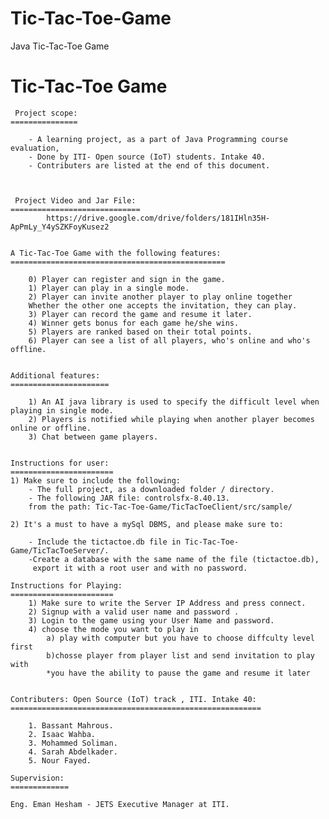 # Tic-Tac-Toe-Game
Java Tic-Tac-Toe Game
			
 
 Tic-Tac-Toe Game
 ==================
 
	 Project scope:
	===============

		- A learning project, as a part of Java Programming course evaluation,
		- Done by ITI- Open source (IoT) students. Intake 40. 
		- Contributers are listed at the end of this document.
 
	  
	
	 Project Video and Jar File: 
	=============================
     		https://drive.google.com/drive/folders/181IHln35H-ApPmLy_Y4ySZKFoyKusez2
	
	
	A Tic-Tac-Toe Game with the following features: 
	================================================

		0) Player can register and sign in the game.
		1) Player can play in a single mode.
		2) Player can invite another player to play online together
		Whether the other one accepts the invitation, they can play.
		3) Player can record the game and resume it later.
		4) Winner gets bonus for each game he/she wins.
		5) Players are ranked based on their total points.
		6) Player can see a list of all players, who's online and who's offline.


	Additional features:
	======================

		1) An AI java library is used to specify the difficult level when playing in single mode.
		2) Players is notified while playing when another player becomes online or offline.
		3) Chat between game players.


	Instructions for user:
	=======================
	1) Make sure to include the following:
		- The full project, as a downloaded folder / directory.
		- The following JAR file: controlsfx-8.40.13.
		from the path: Tic-Tac-Toe-Game/TicTacToeClient/src/sample/

	2) It's a must to have a mySql DBMS, and please make sure to:
		
		- Include the tictactoe.db file in Tic-Tac-Toe-Game/TicTacToeServer/.
		-Create a database with the same name of the file (tictactoe.db),
		 export it with a root user and with no password.
 
	Instructions for Playing:
	=======================
		1) Make sure to write the Server IP Address and press connect.
		2) Signup with a valid user name and password .
		3) Login to the game using your User Name and password.
		4) choose the mode you want to play in
			a) play with computer but you have to choose diffculty level first
			b)chosse player from player list and send invitation to play with
			*you have the ability to pause the game and resume it later


	Contributers: Open Source (IoT) track , ITI. Intake 40:
	========================================================

		1. Bassant Mahrous.
		2. Isaac Wahba.
		3. Mohammed Soliman.
		4. Sarah Abdelkader.
		5. Nour Fayed.

	Supervision: 
	=============
	
	Eng. Eman Hesham - JETS Executive Manager at ITI.
